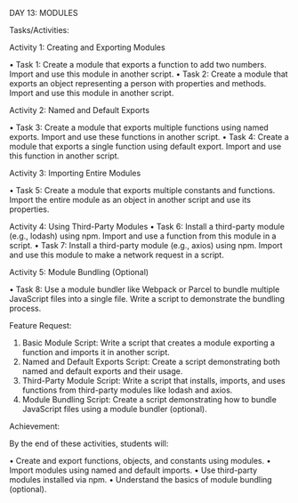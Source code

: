 DAY 13: MODULES

Tasks/Activities:

Activity 1: Creating and Exporting Modules

• Task 1: Create a module that exports a function to add two numbers. Import and use this module in another script.
• Task 2: Create a module that exports an object representing a person with properties and methods. Import and use this module in another script. 

Activity 2: Named and Default Exports

• Task 3: Create a module that exports multiple functions using named exports. Import and use these functions in another script.
• Task 4: Create a module that exports a single function using default export. Import and use this function in another script.

Activity 3: Importing Entire Modules

• Task 5: Create a module that exports multiple constants and functions. Import the entire module as an object in another script and use its properties. 

Activity 4: Using Third-Party Modules
• Task 6: Install a third-party module (e.g., lodash) using npm. Import and use a function from this module in a script.
• Task 7: Install a third-party module (e.g., axios) using npm. Import and use this module to make a network request in a script.

Activity 5: Module Bundling (Optional)

• Task 8: Use a module bundler like Webpack or Parcel to bundle multiple JavaScript files into a single file. Write a script to demonstrate the bundling process. 

Feature Request:

1. Basic Module Script: Write a script that creates a module exporting a function and imports it in another script.
2. Named and Default Exports Script: Create a script demonstrating both named and default exports and their usage.
3. Third-Party Module Script: Write a script that installs, imports, and uses functions from third-party modules like lodash and axios.
4. Module Bundling Script: Create a script demonstrating how to bundle JavaScript files using a module bundler (optional).

Achievement:

By the end of these activities, students will:

• Create and export functions, objects, and constants using modules.
• Import modules using named and default imports.
• Use third-party modules installed via npm.
• Understand the basics of module bundling (optional).